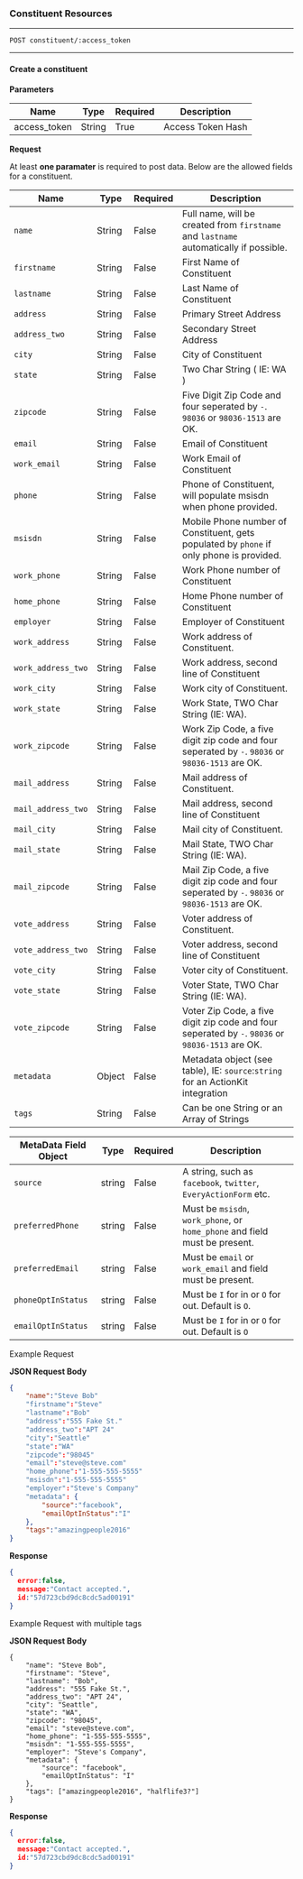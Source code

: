 ### Constituent Resources
***
	POST constituent/:access_token

***

#### Create a constituent

**Parameters**

| Name           | Type   | Required | Description             |
| -------------- | ------ | -------- | ------------------------------- |
| access_token   | String | True     | Access Token Hash  |


**Request**

At least **one paramater** is required to post data. Below are the allowed fields for a constituent.

| Name                | Type     | Required | Description |
| --------------------| -------- | -------- | ---------------------------------------------------------------------------------------- |
| `name`              | String   | False    | Full name, will be created from `firstname` and `lastname` automatically if possible.    |
| `firstname`         | String   | False    | First Name of Constituent |
| `lastname`          | String   | False    | Last Name of Constituent |
| `address`           | String   | False    | Primary Street Address |
| `address_two`       | String   | False    | Secondary Street Address|
| `city`              | String   | False    | City of Constituent |
| `state`             | String   | False    | Two Char String ( IE: WA ) |
| `zipcode`           | String   | False    | Five Digit Zip Code and four seperated by `-`. `98036` or `98036-1513` are OK. |
| `email`             | String   | False    | Email of Constituent  |
| `work_email`        | String   | False    | Work Email of Constituent  |
| `phone`             | String   | False    | Phone of Constituent, will populate msisdn when phone provided. |
| `msisdn`            | String   | False    | Mobile Phone number of Constituent, gets populated by `phone` if only phone is provided. |
| `work_phone`        | String   | False    | Work Phone number of Constituent |
| `home_phone`        | String   | False    | Home Phone number of Constituent |
| `employer`          | String   | False    | Employer of Constituent |
| `work_address` 	  | String   | False    | Work address of Constituent. |
| `work_address_two`  | String   | False    | Work address, second line of Constituent |
| `work_city`         | String   | False    | Work city of Constituent. | 
| `work_state`        | String   | False    | Work State, TWO Char String (IE: WA). |
| `work_zipcode` 	  | String   | False    | Work Zip Code, a five digit zip code and four seperated by `-`. `98036` or `98036-1513` are OK. |
| `mail_address`      | String   | False    | Mail address of Constituent. |
| `mail_address_two`  | String   | False    | Mail address, second line of Constituent |
| `mail_city`         | String   | False    | Mail city of Constituent. | 
| `mail_state`        | String   | False    | Mail State, TWO Char String (IE: WA). |
| `mail_zipcode`      | String   | False    | Mail Zip Code, a five digit zip code and four seperated by `-`. `98036` or `98036-1513` are OK. |
| `vote_address`      | String   | False    | Voter address of Constituent. |
| `vote_address_two`  | String   | False    | Voter address, second line of Constituent |
| `vote_city`         | String   | False    | Voter city of Constituent. | 
| `vote_state`        | String   | False    | Voter State, TWO Char String (IE: WA). |
| `vote_zipcode`      | String   | False    | Voter Zip Code, a five digit zip code and four seperated by `-`. `98036` or `98036-1513` are OK. |
| `metadata`          | Object   | False    | Metadata object (see table), IE: `source`:`string` for an ActionKit integration |
| `tags`              | String   | False    | Can be one String or an Array of Strings    |



| MetaData Field Object | Type     | Required | Description |
| ----------------------| -------- | ---------| ------------------------------------------------------------------------- |
| `source`              | string   | False    | A string, such as `facebook`, `twitter`, `EveryActionForm` etc.           |
| `preferredPhone`      | string   | False    | Must be `msisdn`, `work_phone`, or `home_phone` and field must be present.|
| `preferredEmail`      | string   | False    | Must be `email` or `work_email` and field must be present.                |
| `phoneOptInStatus`    | string   | False    | Must be `I` for in or `O` for out. Default is `O`.                        |
| `emailOptInStatus`    | string   | False    | Must be `I` for in or `O` for out. Default is `O`                         |


Example Request
 
**JSON Request Body**

``` json
{
	"name":"Steve Bob"
	"firstname":"Steve"
	"lastname":"Bob"
	"address":"555 Fake St."
	"address_two":"APT 24"
	"city":"Seattle"
	"state":"WA"
	"zipcode":"98045"
	"email":"steve@steve.com"
	"home_phone":"1-555-555-5555"
	"msisdn":"1-555-555-5555"
	"employer":"Steve's Company"
	"metadata": {
		"source":"facebook",
		"emailOptInStatus":"I"
	},
	"tags":"amazingpeople2016"
}
```


**Response**

``` json
{
  error:false,
  message:"Contact accepted.",
  id:"57d723cbd9dc8cdc5ad00191"
}
```

Example Request with multiple tags
 
**JSON Request Body**

```
{
	"name": "Steve Bob",
	"firstname": "Steve",
	"lastname": "Bob",
	"address": "555 Fake St.",
	"address_two": "APT 24",
	"city": "Seattle",
	"state": "WA",
	"zipcode": "98045",
	"email": "steve@steve.com",
	"home_phone": "1-555-555-5555",
	"msisdn": "1-555-555-5555",
	"employer": "Steve's Company",
	"metadata": {
		"source": "facebook",
		"emailOptInStatus": "I"
	},
	"tags": ["amazingpeople2016", "halflife3?"]
}
```


**Response**

``` json
{
  error:false,
  message:"Contact accepted.",
  id:"57d723cbd9dc8cdc5ad00191"
}
```